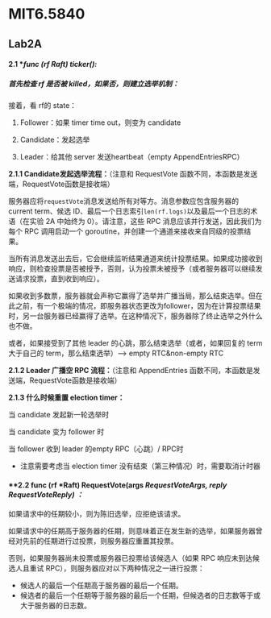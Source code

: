 # MIT6.5840

## Lab2A

#### 2.1 **func (rf *Raft) ticker():**

##### 首先检查 rf 是否被 killed，如果否，则建立选举机制：

接着，看 rf的 state：

1. Follower：如果 timer time out，则变为 candidate

2. Candidate：发起选举

3. Leader：给其他 server 发送heartbeat（empty AppendEntriesRPC）

**2.1.1 Candidate发起选举流程：**（注意和 RequestVote 函数不同，本函数是发送端，RequestVote函数是接收端）

服务器应将`requestVote`消息发送给所有对等方。消息参数应包含服务器的current term、候选 ID、最后一个日志索引`len(rf.logs)`以及最后一个日志的术语（在实验 2A 中始终为 0）。请注意，这些 RPC 消息应该并行发送，因此我们为每个 RPC 调用启动一个 goroutine，并创建一个通道来接收来自同级的投票结果。

当所有消息发送出去后，它会继续监听结果通道来统计投票结果。如果成功接收到响应，则检查投票是否被授予，否则，认为投票未被授予（或者服务器可以继续发送请求投票，直到收到响应）。

如果收到多数票，服务器就会声称它赢得了选举并广播当局，那么结束选举。但在此之前，有一个极端的情况，即服务器状态更改为follower，因为在计算投票结果时，另一台服务器已经赢得了选举。在这种情况下，服务器除了终止选举之外什么也不做。

或者，如果接受到了其他 leader 的心跳，那么结束选举（或者，如果回复的 term 大于自己的 term，那么结束选举）--> empty RTC&non-empty RTC

**2.1.2 Leader 广播空 RPC 流程：**（注意和 AppendEntries 函数不同，本函数是发送端，RequestVote函数是接收端）

**2.1.3 什么时候重置 election timer：**

当 candidate 发起新一轮选举时

当 candidate 变为 follower 时

当 follower 收到 leader 的empty RPC（心跳）/ RPC时

- 注意需要考虑当 election timer 没有结束（第三种情况）时，需要取消计时器



#### **2.2 func (rf *Raft) RequestVote(args *RequestVoteArgs, reply *RequestVoteReply) ：**

如果请求中的任期较小，则为陈旧选举，应拒绝该请求。

如果请求中的任期高于服务器的任期，则意味着正在发生新的选举，如果服务器曾经对先前的任期进行过投票，则服务器应重置其投票。

否则，如果服务器尚未投票或服务器已投票给该候选人（如果 RPC 响应未到达候选人且重试 RPC），则服务器应对以下两种情况之一进行投票：

- 候选人的最后一个任期高于服务器的最后一个任期。
- 候选者的最后一个任期等于服务器的最后一个任期，但候选者的日志数等于或大于服务器的日志数。
